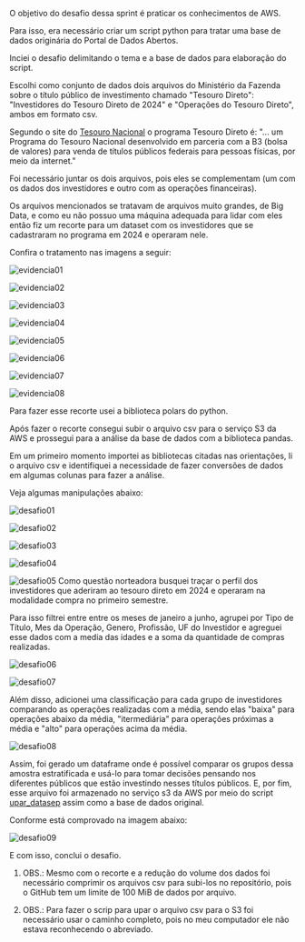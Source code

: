 O objetivo do desafio dessa sprint é praticar os conhecimentos de AWS.

Para isso, era necessário criar um script python para tratar uma base de dados originária do Portal de Dados Abertos. 

Inciei o desafio delimitando o tema e a base de dados para elaboração do script.

Escolhi como conjunto de dados dois arquivos do Ministério da Fazenda sobre o título público de investimento chamado "Tesouro Direto": 
"Investidores do Tesouro Direto de 2024" e "Operações do Tesouro Direto", ambos em formato csv. 

Segundo o site do [Tesouro Nacional](https://www.tesourotransparente.gov.br/temas/divida-publica-federal/tesouro-direto) o programa Tesouro Direto é: "... um Programa do Tesouro Nacional desenvolvido em parceria com a B3 (bolsa de valores) para venda de títulos públicos federais para pessoas físicas, por meio da internet."

Foi necessário juntar os dois arquivos, pois eles se complementam (um com os dados dos investidores e outro com as operações financeiras).

Os arquivos mencionados se tratavam de arquivos muito grandes, de Big Data, e como eu não possuo uma máquina adequada para lidar com eles então fiz um recorte para um dataset com os investidores que se cadastraram no programa em 2024 e operaram nele. 

Confira o tratamento nas imagens a seguir:

![evidencia01](../Evidencias/recorte01.png)

![evidencia02](../Evidencias/recorte02.png)

![evidencia03](../Evidencias/recorte03.png)

![evidencia04](../Evidencias/recorte04.png)

![evidencia05](../Evidencias/recorte05.png)

![evidencia06](../Evidencias/recorte06.png)

![evidencia07](../Evidencias/recorte07.png)

![evidencia08](../Evidencias/recorte08.png)


Para fazer esse recorte usei a biblioteca polars do python.

Após fazer o recorte consegui subir o arquivo csv para o serviço S3 da AWS e prossegui para a análise da base de dados com a biblioteca pandas.

Em um primeiro momento importei as bibliotecas citadas nas orientações, li o arquivo csv e identifiquei a necessidade de fazer conversões de dados em algumas colunas para fazer a análise. 


Veja algumas manipulações abaixo:

![desafio01](../Evidencias/desafio01.png)

![desafio02](../Evidencias/desafio02.png)

![desafio03](../Evidencias/desafio03.png)

![desafio04](../Evidencias/desafio04.png)

![desafio05](../Evidencias/desafio05.png)
Como questão norteadora busquei traçar o perfil  dos investidores que aderiram ao tesouro direto em 2024 e operaram na modalidade compra no primeiro semestre. 

Para isso filtrei entre entre os meses de janeiro a junho, agrupei por Tipo de Título, Mes da Operação, Genero, Profissão, UF do Investidor e agreguei esse dados com a media das idades e a soma da quantidade de compras realizadas. 

![desafio06](../Evidencias/desafio06.png)

![desafio07](../Evidencias/desafio07.png)

Além disso, adicionei uma classificação para cada grupo de investidores comparando as operações realizadas com a média, sendo elas "baixa" para operações abaixo da média, "itermediária" para operações próximas a média e "alto" para operações acima da média. 

![desafio08](../Evidencias/desafio08.png)

Assim, foi gerado um dataframe onde é possível comparar os grupos dessa amostra estratificada e usá-lo para tomar decisões pensando nos diferentes públicos que estão investindo nesses títulos públicos. E, por fim, esse arquivo foi armazenado no serviço s3 da AWS por meio do script [upar_datasep](upar_dataset.py) assim como a base de dados original.

Conforme está comprovado na imagem abaixo:

![desafio09](../Evidencias/desafio09.png)

E com isso, conclui o desafio.

1) OBS.: Mesmo com o recorte e a redução do volume dos dados foi necessário comprimir os arquivos csv para subi-los no repositório, pois o GitHub tem um limite de 100 MiB de dados por arquivo.

2) OBS.: Para fazer o scrip para upar o arquivo csv para o S3 foi necessário usar o caminho completo, pois no meu computador ele não estava reconhecendo o abreviado. 

